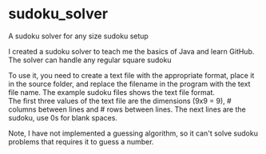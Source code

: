 sudoku_solver
=============

A sudoku solver for any size sudoku setup 

I created a sudoku solver to teach me the basics of Java and learn GitHub.  
The solver can handle any regular square sudoku

To use it, you need to create a text file with the appropriate format, place it in the source folder, and replace the filename in the program with the text file name.
The example sudoku files shows the text file format.  
The first three values of the text file are the dimensions (9x9 = 9), # columns between lines and # rows between lines. 
The next lines are the sudoku, use 0s for blank spaces.

Note, I have not implemented a guessing algorithm, so it can't solve sudoku problems that requires it to guess a number.
